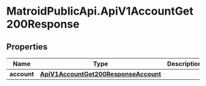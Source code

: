 # MatroidPublicApi.ApiV1AccountGet200Response

## Properties

Name | Type | Description | Notes
------------ | ------------- | ------------- | -------------
**account** | [**ApiV1AccountGet200ResponseAccount**](ApiV1AccountGet200ResponseAccount.md) |  | [optional] 


